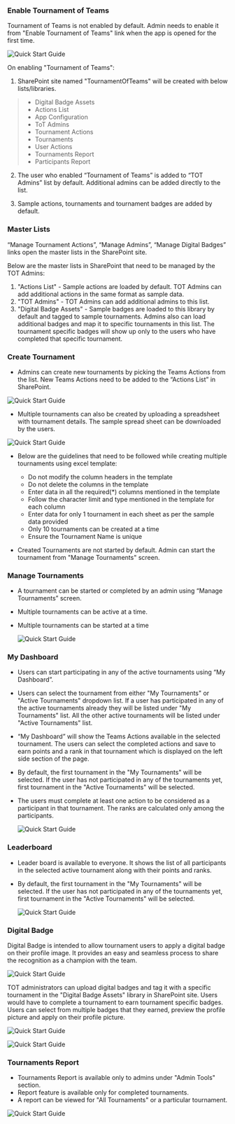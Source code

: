### Enable Tournament of Teams

Tournament of Teams is not enabled by default. Admin needs to enable it from "Enable Tournament of Teams" link when the app is opened for the first time.

![Quick Start Guide](../Images/FirstLoad.png) 

On enabling "Tournament of Teams": 

1. SharePoint site named "TournamentOfTeams" will be created with below lists/libraries.

> * Digital Badge Assets
> * Actions List
> * App Configuration
> * ToT Admins
> * Tournament Actions
> * Tournaments
> * User Actions
> * Tournaments Report
> * Participants Report

2. The user who enabled “Tournament of Teams” is added to “TOT Admins” list by default. Additional admins can be added directly to the list. 

3. Sample actions, tournaments and tournament badges are added by default.  


### Master Lists

“Manage Tournament Actions”, “Manage Admins”, “Manage Digital Badges” links open the master lists in the SharePoint site. 

Below are the master lists in SharePoint that need to be managed by the TOT Admins:

1. "Actions List" - Sample actions are loaded by default. TOT Admins can add additional actions in the same format as sample data.
2. "TOT Admins" - TOT Admins can add additional admins to this list.
3. "Digital Badge Assets" - Sample badges are loaded to this library by default and tagged to sample tournaments. Admins also can load additional badges and map it to specific tournaments in this list. The tournament specific badges will show up only to the users who have completed that specific tournament.


### Create Tournament

- Admins can create new tournaments by picking the Teams Actions from the list. New Teams Actions need to be added to the “Actions List” in SharePoint. 

![Quick Start Guide](../Images/CreateTournament.png) 

- Multiple tournaments can also be created by uploading a spreadsheet with tournament details. The sample spread sheet can be downloaded by the users.

![Quick Start Guide](../Images/MultipleTournaments.png) 

- Below are the guidelines that need to be followed while creating multiple tournaments using excel template:

    - Do not modify the column headers in the template
    - Do not delete the columns in the template
    - Enter data in all the required(*) columns mentioned in the template
    - Follow the character limit and type mentioned in the template for each column
    - Enter data for only 1 tournament in each sheet as per the sample data provided
    - Only 10 tournaments can be created at a time
    - Ensure the Tournament Name is unique


- Created Tournaments are not started by default. Admin can start the tournament from "Manage Tournaments" screen.

    
### Manage Tournaments 

 - A tournament can be started or completed by an admin using “Manage Tournaments” screen. 

 - Multiple tournaments can be active at a time. 

 - Multiple tournaments can be started at a time

    ![Quick Start Guide](../Images/ManageTournament.png) 


### My Dashboard

- Users can start participating in any of the active tournaments using “My Dashboard”.  

- Users can select the tournament from either "My Tournaments" or "Active Tournaments" dropdown list. If a user has participated in any of the active tournaments already they will be listed under "My Tournaments" list. All the other active tournaments will be listed under "Active Tournaments" list.

- “My Dashboard” will show the Teams Actions available in the selected tournament. The users can select the completed actions and save to earn points and a rank in that tournament which is displayed on the left side section of the page. 

- By default, the first tournament in the "My Tournaments" will be selected. If the user has not participated in any of the tournaments yet, first tournament in the "Active Tournaments" will be selected.

- The users must complete at least one action to be considered as a participant in that tournament. The ranks are calculated only among the participants. 

    ![Quick Start Guide](../Images/MyDashboard.png) 


### Leaderboard

- Leader board is available to everyone. It shows the list of all participants in the selected active tournament along with their points and ranks. 
- By default, the first tournament in the "My Tournaments" will be selected. If the user has not participated in any of the tournaments yet, first tournament in the "Active Tournaments" will be selected.

    ![Quick Start Guide](../Images/TOTLeaderBoard.png) 


### Digital Badge

Digital Badge is intended to allow tournament users to apply a digital badge on their profile image. It provides an easy and seamless process to share the recognition as a champion with the team.

![Quick Start Guide](../Images/Digitalbadge.png) 

TOT administrators can upload digital badges and tag it with a specific tournament in the "Digital Badge Assets" library in SharePoint site. Users would have to complete a tournament to earn tournament specific badges. Users can select from multiple badges that they earned, preview the profile picture and apply on their profile picture.<br/>

![Quick Start Guide](../Images/MultipleBadges.png) 

![Quick Start Guide](../Images/ManageBadges.png) 


### Tournaments Report

- Tournaments Report is available only to admins under "Admin Tools" section.
- Report feature is available only for completed tournaments.
- A report can be viewed for "All Tournaments" or a particular tournament.

![Quick Start Guide](../Images/TOTReports.png) 
